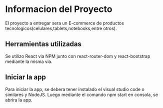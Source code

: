 # Informacion del Proyecto

El proyecto a entregar sera un E-commerce de productos tecnologicos(celulares,tablets,notebooks,entre otros).

## Herramientas utilizadas

Se utilizo React via NPM junto con react-router-dom y react-bootstrap mediante la misma via.

## Iniciar la app

Para iniciar la app, se debera tener instalado el visual studio code o similares y NodeJS.
Luego mediante el comando npm start en consola, se abrira la app.

